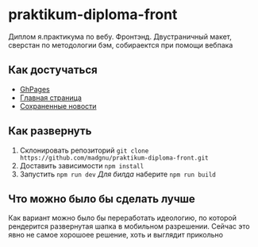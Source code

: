 # praktikum-diploma-front

Диплом я.практикума по вебу. Фронтэнд.
Двустраничный макет, сверстан по методологии бэм, собираектся при помощи вебпака

## Как достучаться

* [GhPages](https://madgnu.github.io/praktikum-diploma-front/)
* [Главная страница](https://madgnu.github.io/praktikum-diploma-front/)
* [Сохраненные новости](https://madgnu.github.io/praktikum-diploma-front/favorites.html)

## Как развернуть

1. Склонировать репозиторий `git clone https://github.com/madgnu/praktikum-diploma-front.git`
2. Доставить зависимости `npm install`
3. Запустить `npm run dev`
*Для билда* наберите `npm run build`

## Что можно было бы сделать лучше

Как вариант можно было бы переработать идеологию, по которой рендерится развернутая шапка в мобильном разрешении.
Сейчас это явно не самое хорошоее решение, хоть и выглядит прикольно
